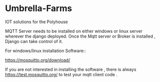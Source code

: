 # Umbrella-Farms
IOT solutions for the Polyhouse

MQTT Server needs to be installed on either windows or linux server wherever the django deployed. 
Once the Mqtt server or Broker is installed , Django can take control of it.

For windows/linux installation Software::

https://mosquitto.org/download/

If you are not interested in installing the software , there is always https://test.mosquitto.org/ to test your mqtt client code .

